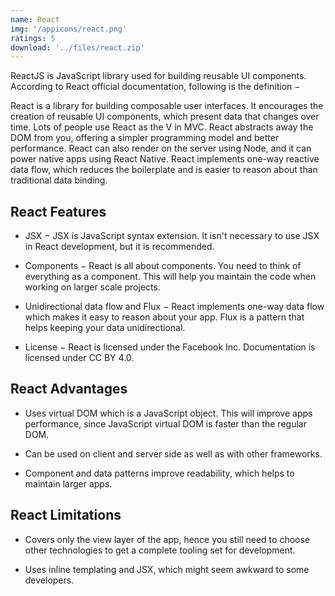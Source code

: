 ```yaml
---
name: React
img: '/appicons/react.png'
ratings: 5
download: '../files/react.zip'
---
```


ReactJS is JavaScript library used for building reusable UI components. According to React official documentation, following is the definition −

React is a library for building composable user interfaces. It encourages the creation of reusable UI components, which present data that changes over time. Lots of people use React as the V in MVC. React abstracts away the DOM from you, offering a simpler programming model and better performance. React can also render on the server using Node, and it can power native apps using React Native. React implements one-way reactive data flow, which reduces the boilerplate and is easier to reason about than traditional data binding.

## React Features

- JSX − JSX is JavaScript syntax extension. It isn't necessary to use JSX in React development, but it is recommended.

- Components − React is all about components. You need to think of everything as a component. This will help you maintain the code when working on larger scale projects.

- Unidirectional data flow and Flux − React implements one-way data flow which makes it easy to reason about your app. Flux is a pattern that helps keeping your data unidirectional.

- License − React is licensed under the Facebook Inc. Documentation is licensed under CC BY 4.0.

## React Advantages

- Uses virtual DOM which is a JavaScript object. This will improve apps performance, since JavaScript virtual DOM is faster than the regular DOM.

- Can be used on client and server side as well as with other frameworks.

- Component and data patterns improve readability, which helps to maintain larger apps.

## React Limitations

- Covers only the view layer of the app, hence you still need to choose other technologies to get a complete tooling set for development.

- Uses inline templating and JSX, which might seem awkward to some developers.
